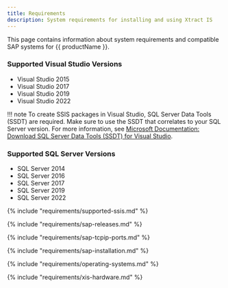 ```yaml
---
title: Requirements
description: System requirements for installing and using Xtract IS
---
```



This page contains information about system requirements and compatible SAP systems for {{ productName }}.

### Supported Visual Studio Versions  	

- Visual Studio 2015
- Visual Studio 2017
- Visual Studio 2019
- Visual Studio 2022

!!! note 
	To create SSIS packages in Visual Studio, SQL Server Data Tools (SSDT) are required. 
	Make sure to use the SSDT that correlates to your SQL Server version.
	For more information, see [Microsoft Documentation: Download SQL Server Data Tools (SSDT) for Visual Studio](https://docs.microsoft.com/en-us/sql/ssdt/download-sql-server-data-tools-ssdt?view=sql-server-ver15).

### Supported SQL Server Versions  	

- SQL Server 2014 
- SQL Server 2016
- SQL Server 2017
- SQL Server 2019
- SQL Server 2022

{% include "requirements/supported-ssis.md" %}

{% include "requirements/sap-releases.md" %}

{% include "requirements/sap-tcpip-ports.md" %}

{% include "requirements/sap-installation.md" %}

{% include "requirements/operating-systems.md" %}

{% include "requirements/xis-hardware.md" %}
